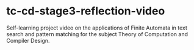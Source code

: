 # tc-cd-stage3-reflection-video
Self-learning project video on the applications of Finite Automata in text search and pattern matching for the subject Theory of Computation and Compiler Design.
